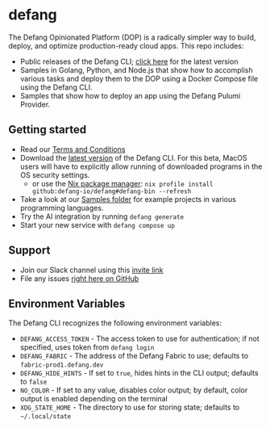 # defang
The Defang Opinionated Platform (DOP) is a radically simpler way to build, deploy, and optimize production-ready cloud apps.
This repo includes:
* Public releases of the Defang CLI; [click here](https://github.com/defang-io/defang/releases/latest/) for the latest version
* Samples in Golang, Python, and Node.js that show how to accomplish various tasks and deploy them to the DOP using a Docker Compose file using the Defang CLI.
* Samples that show how to deploy an app using the Defang Pulumi Provider.

## Getting started
* Read our [Terms and Conditions](https://defang.io/terms-conditions.html)
* Download the [latest version](https://github.com/defang-io/defang/releases/latest/) of the Defang CLI. For this beta, MacOS users will have to explicitly allow running of downloaded programs in the OS security settings.
  * or use the [Nix package manager](https://nixos.org): `nix profile install github:defang-io/defang#defang-bin --refresh`
* Take a look at our [Samples folder](https://github.com/defang-io/defang/tree/main/samples) for example projects in various programming languages.
* Try the AI integration by running `defang generate`
* Start your new service with `defang compose up`

## Support
* Join our Slack channel using this [invite link](https://join.slack.com/share/enQtNTY2NzE1MTAzNDgzMi03M2YyZmZhYWE2YWNiMzFiYmI1MzJjMjUwNzVmZWIzOTYyZjhmOTlhYjU5ZTI1MGY4NjcwMGIzNzdkNWQ0ZWNi)
* File any issues [right here on GitHub](https://github.com/defang-io/defang/issues)

## Environment Variables
The Defang CLI recognizes the following environment variables:
* `DEFANG_ACCESS_TOKEN` - The access token to use for authentication; if not specified, uses token from `defang login`
* `DEFANG_FABRIC` - The address of the Defang Fabric to use; defaults to `fabric-prod1.defang.dev`
* `DEFANG_HIDE_HINTS` - If set to `true`, hides hints in the CLI output; defaults to `false`
* `NO_COLOR` - If set to any value, disables color output; by default, color output is enabled depending on the terminal
* `XDG_STATE_HOME` - The directory to use for storing state; defaults to `~/.local/state`
